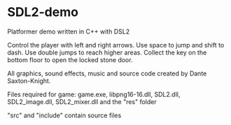 # SDL2-demo
Platformer demo written in C++ with DSL2

Control the player with left and right arrows. Use space to jump and shift to dash.
Use double jumps to reach higher areas. Collect the key on the bottom floor to open the locked stone door.

All graphics, sound effects, music and source code created by Dante Saxton-Knight.

Files required for game:
game.exe, libpng16-16.dll, SDL2.dll, SDL2_image.dll, SDL2_mixer.dll
and the "res" folder

"src" and "include" contain source files
